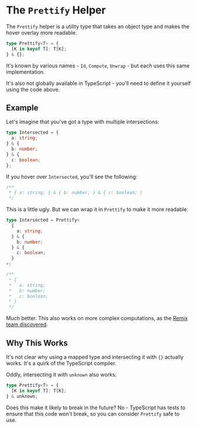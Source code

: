 # The `Prettify` Helper

The `Prettify` helper is a utility type that takes an object type and makes the hover overlay more readable.

```typescript
type Prettify<T> = {
  [K in keyof T]: T[K];
} & {};
```

It's known by various names - `Id`, `Compute`, `Unwrap` - but each uses this same implementation.

It's also not globally available in TypeScript - you'll need to define it yourself using the code above.

## Example

Let's imagine that you've got a type with multiple intersections:

```typescript
type Intersected = {
  a: string;
} & {
  b: number;
} & {
  c: boolean;
};
```

If you hover over `Intersected`, you'll see the following:

```typescript
/**
 * { a: string; } & { b: number; } & { c: boolean; }
 */
```

This is a little ugly. But we can wrap it in `Prettify` to make it more readable:

```typescript
type Intersected = Prettify<
  {
    a: string;
  } & {
    b: number;
  } & {
    c: boolean;
  }
>;

/**
 * {
 *   a: string;
 *   b: number;
 *   c: boolean;
 * }
 */
```

Much better. This also works on more complex computations, as the [Remix team discovered](https://twitter.com/pcattori/status/1660648097985224705).

## Why This Works

It's not clear why using a mapped type and intersecting it with `{}` actually works. It's a quirk of the TypeScript compiler.

Oddly, intersecting it with `unknown` also works:

```typescript
type Prettify<T> = {
  [K in keyof T]: T[K];
} & unknown;
```

Does this make it likely to break in the future? No - TypeScript has tests to ensure that this code won't break, so you can consider `Prettify` safe to use.
